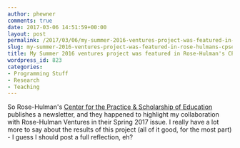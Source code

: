 ```yaml
---
author: phewner
comments: true
date: 2017-03-06 14:51:59+00:00
layout: post
permalink: /2017/03/06/my-summer-2016-ventures-project-was-featured-in-rose-hulmans-cpse-newsletter/
slug: my-summer-2016-ventures-project-was-featured-in-rose-hulmans-cpse-newsletter
title: My Summer 2016 ventures project was featured in Rose-Hulman's CPSE newsletter
wordpress_id: 823
categories:
- Programming Stuff
- Research
- Teaching
---
```


So Rose-Hulman's [Center for the Practice & Scholarship of Education](https://www.rose-hulman.edu/about-us/human-resources/faculty-and-staff-development/CPSE/index.html) publishes a newsletter, and they happened to highlight my collaboration with Rose-Hulman Ventures in their Spring 2017 issue.  I really have a lot more to say about the results of this project (all of it good, for the most part) - I guess I should post a full reflection, eh?

